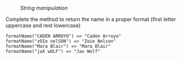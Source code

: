 <div class="hint" title="Practice topics">
  <i style="padding-left: 40px;">String manipulation</i>
</div>

Complete the method to return the name in a proper format (first letter uppercase and rest lowercase)

    formatName("CADEN ARROYO") => "Caden Arroyo"
    formatName("zOIe nelSON") => "Zoie Nelson"
    formatName("Mara Blair") => "Mara Blair"
    formatName("jaX wOLF") => "Jax Wolf"

<div class="hint">
  <i style="padding-left: 40px;"></i>
</div>
